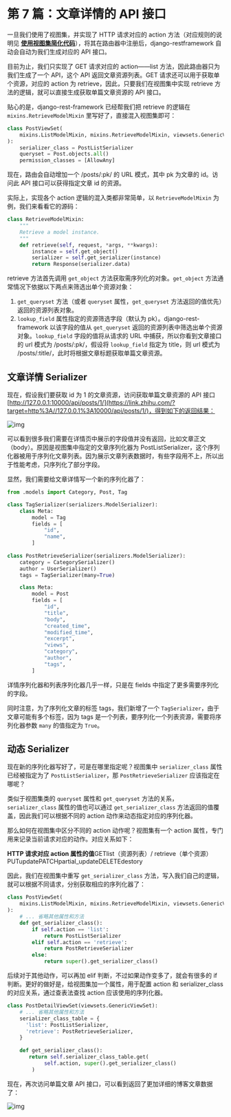 # 第 7 篇：文章详情的 API 接口

一旦我们使用了视图集，并实现了 HTTP 请求对应的 action 方法（对应规则的说明见 **[使用视图集简化代码](https://link.zhihu.com/?target=https%3A//www.zmrenwu.com/courses/django-rest-framework-tutorial/materials/95/)**），将其在路由器中注册后，django-restframework 自动会自动为我们生成对应的 API 接口。

目前为止，我们只实现了 GET 请求对应的 action——list 方法，因此路由器只为我们生成了一个 API，这个 API 返回文章资源列表。GET 请求还可以用于获取单个资源，对应的 action 为 retrieve，因此，只要我们在视图集中实现 retrieve 方法的逻辑，就可以直接生成获取单篇文章资源的 API 接口。

贴心的是，django-rest-framework 已经帮我们把 retrieve 的逻辑在 `mixins.RetrieveModelMixin` 里写好了，直接混入视图集即可：

```python
class PostViewSet(
    mixins.ListModelMixin, mixins.RetrieveModelMixin, viewsets.GenericViewSet
):
    serializer_class = PostListSerializer
    queryset = Post.objects.all()
    permission_classes = [AllowAny]
```

现在，路由会自动增加一个 /posts/:pk/ 的 URL 模式，其中 pk 为文章的 id。访问此 API 接口可以获得指定文章 id 的资源。

实际上，实现各个 action 逻辑的混入类都非常简单，以 `RetrieveModelMixin` 为例，我们来看看它的源码：

```python
class RetrieveModelMixin:
    """
    Retrieve a model instance.
    """
    def retrieve(self, request, *args, **kwargs):
        instance = self.get_object()
        serializer = self.get_serializer(instance)
        return Response(serializer.data)
```

retrieve 方法首先调用 `get_object` 方法获取需序列化的对象。`get_object` 方法通常情况下依据以下两点来筛选出单个资源对象：

1. `get_queryset` 方法（或者 `queryset` 属性，`get_queryset` 方法返回的值优先）返回的资源列表对象。
2. `lookup_field` 属性指定的资源筛选字段（默认为 pk）。django-rest-framework 以该字段的值从 `get_queryset` 返回的资源列表中筛选出单个资源对象。`lookup_field` 字段的值将从请求的 URL 中捕获，所以你看到文章接口的 url 模式为 /posts/:pk/，假设将 `lookup_field` 指定为 title，则 url 模式为 /posts/:title/，此时将根据文章标题获取单篇文章资源。

## **文章详情 Serializer**

现在，假设我们要获取 id 为 1 的文章资源，访问获取单篇文章资源的 API 接口 [http://127.0.0.1:10000/api/posts/1/](https://link.zhihu.com/?target=http%3A//127.0.0.1%3A10000/api/posts/1/)，得到如下的返回结果：

![img](C:\Users\64206\Desktop\django-rest-framework\img\7\1.png)

可以看到很多我们需要在详情页中展示的字段值并没有返回，比如文章正文（body）。原因是视图集中指定的文章序列化器为 PostListSerializer，这个序列化器被用于序列化文章列表。因为展示文章列表数据时，有些字段用不上，所以出于性能考虑，只序列化了部分字段。

显然，我们需要给文章详情写一个新的序列化器了：

```python
from .models import Category, Post, Tag

class TagSerializer(serializers.ModelSerializer):
    class Meta:
        model = Tag
        fields = [
            "id",
            "name",
        ]
        
class PostRetrieveSerializer(serializers.ModelSerializer):
    category = CategorySerializer()
    author = UserSerializer()
    tags = TagSerializer(many=True)

    class Meta:
        model = Post
        fields = [
            "id",
            "title",
            "body",
            "created_time",
            "modified_time",
            "excerpt",
            "views",
            "category",
            "author",
            "tags",
        ]
```

详情序列化器和列表序列化器几乎一样，只是在 fields 中指定了更多需要序列化的字段。

同时注意，为了序列化文章的标签 tags，我们新增了一个 `TagSerializer`，由于文章可能有多个标签，因为 tags 是一个列表，要序列化一个列表资源，需要将序列化器参数 `many` 的值指定为 `True`。

## **动态 Serializer**

现在新的序列化器写好了，可是在哪里指定呢？视图集中 `serializer_class` 属性已经被指定为了 `PostListSerializer`，那 `PostRetrieveSerializer` 应该指定在哪呢？

类似于视图集类的 `queryset` 属性和 `get_queryset` 方法的关系， `serializer_class` 属性的值也可以通过 `get_serializer_class` 方法返回的值覆盖，因此我们可以根据不同的 action 动作来动态指定对应的序列化器。

那么如何在视图集中区分不同的 action 动作呢？视图集有一个 action 属性，专门用来记录当前请求对应的动作。对应关系如下：

**HTTP 请求对应 action 属性的值**GETlist（资源列表）/ retrieve（单个资源）PUTupdatePATCHpartial_updateDELETEdestory

因此，我们在视图集中重写 `get_serializer_class` 方法，写入我们自己的逻辑，就可以根据不同请求，分别获取相应的序列化器了：

```python
class PostViewSet(
    mixins.ListModelMixin, mixins.RetrieveModelMixin, viewsets.GenericViewSet
):
    # ... 省略其他属性和方法
    def get_serializer_class():
        if self.action == 'list':
            return PostListSerializer
        elif self.action == 'retrieve':
            return PostRetrieveSerializer
        else:
            return super().get_serializer_class()
```

后续对于其他动作，可以再加 elif 判断，不过如果动作变多了，就会有很多的 if 判断。更好的做好是，给视图集加一个属性，用于配置 action 和 serializer_class 的对应关系，通过查表法查找 action 应该使用的序列化器。

```python
class PostDetailViewSet(viewsets.GenericViewSet):
    # ... 省略其他属性和方法
    serializer_class_table = {
      'list': PostListSerializer,
      'retrieve': PostRetrieveSerializer,
    }
    
    def get_serializer_class():
       return self.serializer_class_table.get(
            self.action, super().get_serializer_class()
        )
```

现在，再次访问单篇文章 API 接口，可以看到返回了更加详细的博客文章数据了：

![img](C:\Users\64206\Desktop\django-rest-framework\img\7\2.jpg)